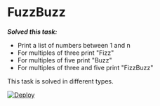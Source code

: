 FuzzBuzz
=========

***Solved this task:***
* Print a list of numbers between 1 and n
* For multiples of three print "Fizz"
* For multiples of five print "Buzz"
* For multiples of three and five print "FizzBuzz"

This task is solved in different types.

  
  
[![Deploy](https://www.herokucdn.com/deploy/button.svg)](https://heroku.com/deploy)
